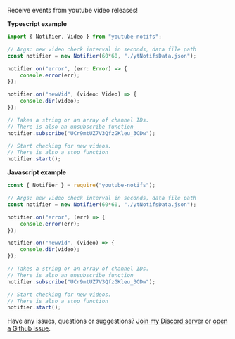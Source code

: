Receive events from youtube video releases!

**Typescript example**
```ts
import { Notifier, Video } from "youtube-notifs";

// Args: new video check interval in seconds, data file path
const notifier = new Notifier(60*60, "./ytNotifsData.json");

notifier.on("error", (err: Error) => {
	console.error(err);
});

notifier.on("newVid", (video: Video) => {
	console.dir(video);
});

// Takes a string or an array of channel IDs.
// There is also an unsubscribe function
notifier.subscribe("UCr9mtUZ7V3QfzGKleu_3CDw");

// Start checking for new videos.
// There is also a stop function
notifier.start();
```

**Javascript example**
```ts
const { Notifier } = require("youtube-notifs");

// Args: new video check interval in seconds, data file path
const notifier = new Notifier(60*60, "./ytNotifsData.json");

notifier.on("error", (err) => {
	console.error(err);
});

notifier.on("newVid", (video) => {
	console.dir(video);
});

// Takes a string or an array of channel IDs.
// There is also an unsubscribe function
notifier.subscribe("UCr9mtUZ7V3QfzGKleu_3CDw");

// Start checking for new videos.
// There is also a stop function
notifier.start();
```

Have any issues, questions or suggestions? [Join my Discord server](https://discord.com/invite/dcAwVFj2Pf) or [open a Github issue](https://github.com/James-Bennett-295/npm-youtube-notifs/issues/new).
